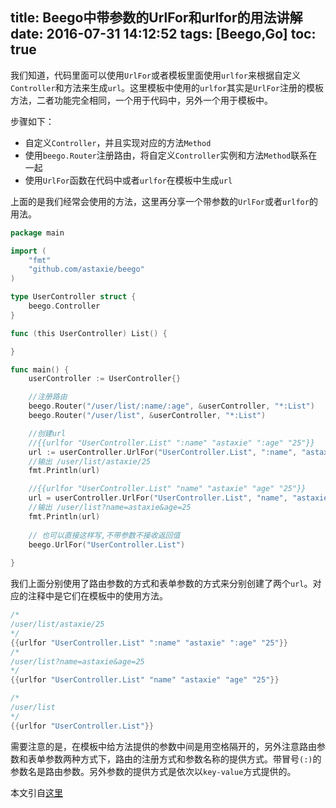 title: Beego中带参数的UrlFor和urlfor的用法讲解
date: 2016-07-31 14:12:52
tags: [Beego,Go]
toc: true
---

我们知道，代码里面可以使用`UrlFor`或者模板里面使用`urlfor`来根据自定义`Controller`和方法来生成`url`。这里模板中使用的`urlfor`其实是`UrlFor`注册的模板方法，二者功能完全相同，一个用于代码中，另外一个用于模板中。

步骤如下：

- 自定义`Controller`，并且实现对应的方法`Method`
- 使用`beego.Router`注册路由，将自定义`Controller`实例和方法`Method`联系在一起
- 使用`UrlFor`函数在代码中或者`urlfor`在模板中生成`url`

上面的是我们经常会使用的方法，这里再分享一个带参数的`UrlFor`或者`urlfor`的用法。

<!-- more -->
```go
package main

import (
	"fmt"
	"github.com/astaxie/beego"
)

type UserController struct {
	beego.Controller
}

func (this UserController) List() {

}

func main() {
	userController := UserController{}

	//注册路由
	beego.Router("/user/list/:name/:age", &userController, "*:List")
	beego.Router("/user/list", &userController, "*:List")

	//创建url
	//{{urlfor "UserController.List" ":name" "astaxie" ":age" "25"}}
	url := userController.UrlFor("UserController.List", ":name", "astaxie", ":age", "25")
	//输出 /user/list/astaxie/25
	fmt.Println(url)

	//{{urlfor "UserController.List" "name" "astaxie" "age" "25"}}
	url = userController.UrlFor("UserController.List", "name", "astaxie", "age", "25")
	//输出 /user/list?name=astaxie&age=25
	fmt.Println(url) 
	
	// 也可以直接这样写,不带参数不接收返回值
	beego.UrlFor("UserController.List")
	
}
```

我们上面分别使用了路由参数的方式和表单参数的方式来分别创建了两个`url`。对应的注释中是它们在模板中的使用方法。

```go
/*
/user/list/astaxie/25
*/
{{urlfor "UserController.List" ":name" "astaxie" ":age" "25"}}
/*
/user/list?name=astaxie&age=25
*/
{{urlfor "UserController.List" "name" "astaxie" "age" "25"}}

/*
/user/list
*/
{{urlfor "UserController.List"}}
```

需要注意的是，在模板中给方法提供的参数中间是用空格隔开的，另外注意路由参数和表单参数两种方式下，路由的注册方式和参数名称的提供方式。带冒号`(:)`的参数名是路由参数。另外参数的提供方式是依次以`key-value`方式提供的。

本文引自[这里](http://golanghome.com/post/364)